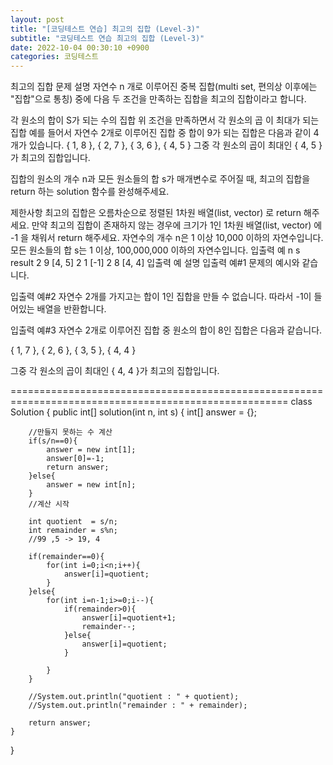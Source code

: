 ```yaml
---
layout: post
title: "[코딩테스트 연습] 최고의 집합 (Level-3)"
subtitle: "코딩테스트 연습 최고의 집합 (Level-3)"
date: 2022-10-04 00:30:10 +0900
categories: 코딩테스트
---
```

최고의 집합
문제 설명
자연수 n 개로 이루어진 중복 집합(multi set, 편의상 이후에는 "집합"으로 통칭) 중에 다음 두 조건을 만족하는 집합을 최고의 집합이라고 합니다.

각 원소의 합이 S가 되는 수의 집합
위 조건을 만족하면서 각 원소의 곱 이 최대가 되는 집합
예를 들어서 자연수 2개로 이루어진 집합 중 합이 9가 되는 집합은 다음과 같이 4개가 있습니다.
{ 1, 8 }, { 2, 7 }, { 3, 6 }, { 4, 5 }
그중 각 원소의 곱이 최대인 { 4, 5 }가 최고의 집합입니다.

집합의 원소의 개수 n과 모든 원소들의 합 s가 매개변수로 주어질 때, 최고의 집합을 return 하는 solution 함수를 완성해주세요.

제한사항
최고의 집합은 오름차순으로 정렬된 1차원 배열(list, vector) 로 return 해주세요.
만약 최고의 집합이 존재하지 않는 경우에 크기가 1인 1차원 배열(list, vector) 에 -1 을 채워서 return 해주세요.
자연수의 개수 n은 1 이상 10,000 이하의 자연수입니다.
모든 원소들의 합 s는 1 이상, 100,000,000 이하의 자연수입니다.
입출력 예
n	s	result
2	9	[4, 5]
2	1	[-1]
2	8	[4, 4]
입출력 예 설명
입출력 예#1
문제의 예시와 같습니다.

입출력 예#2
자연수 2개를 가지고는 합이 1인 집합을 만들 수 없습니다. 따라서 -1이 들어있는 배열을 반환합니다.

입출력 예#3
자연수 2개로 이루어진 집합 중 원소의 합이 8인 집합은 다음과 같습니다.

{ 1, 7 }, { 2, 6 }, { 3, 5 }, { 4, 4 }

그중 각 원소의 곱이 최대인 { 4, 4 }가 최고의 집합입니다.

======================================================================================================
class Solution {
    public int[] solution(int n, int s) {
        int[] answer = {};
        
        //만들지 못하는 수 계산
        if(s/n==0){
            answer = new int[1];
            answer[0]=-1;
            return answer;
        }else{
            answer = new int[n];
        }
        //계산 시작
        
        int quotient  = s/n;
        int remainder = s%n;
        //99 ,5 -> 19, 4 

        if(remainder==0){
            for(int i=0;i<n;i++){
                answer[i]=quotient;
            }
        }else{
            for(int i=n-1;i>=0;i--){
                if(remainder>0){
                    answer[i]=quotient+1;
                    remainder--;
                }else{
                    answer[i]=quotient;    
                }
                
            }
        }
        
        //System.out.println("quotient : " + quotient);
        //System.out.println("remainder : " + remainder);
        
        return answer;
    }
}
